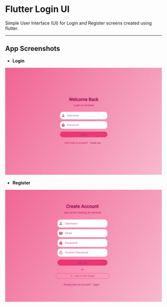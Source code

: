 # Flutter Login UI

Simple User Interface (UI) for Login and Register screens created using flutter.

---

## App Screenshots

- **Login**

![Alt text](IMG-20250629-WA0018~3.jpg)

- **Register**

![Alt text](IMG-20250629-WA0019~2.jpg)
